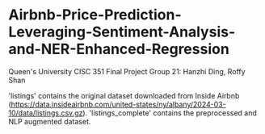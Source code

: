 # Airbnb-Price-Prediction-Leveraging-Sentiment-Analysis-and-NER-Enhanced-Regression

Queen's University CISC 351 Final Project
Group 21: Hanzhi Ding, Roffy Shan

'listings' contains the original dataset downloaded from Inside Airbnb (https://data.insideairbnb.com/united-states/ny/albany/2024-03-10/data/listings.csv.gz).
'listings_complete' contains the preprocessed and NLP augmented dataset.
